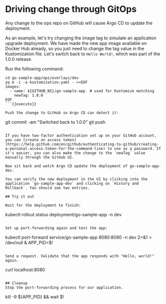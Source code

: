 # Driving change through GitOps

Any change to the ops repo on GitHub will cause Argo CD to update the deployment.

As an example, let's try changing the image tag to simulate an application upgrade deployment. We have made the new app image available on Docker Hub already, so you just need to change the tag value in the Kustomization file. Let's switch back to `Hello World!`, which was part of the 1.0.0 release.

Run the following command:

```
cd go-sample-app/ops/overlays/dev
yq m -i -a kustomization.yaml - <<EOF
images:
  - name: ${GITHUB_NS}/go-sample-app  # used for Kustomize matching
    newTag: 1.0.0
EOF
```{{execute}}

Push the change to GitHub so Argo CD can detect it:

```
git commit -am "Switched back to 1.0.0"
git push
```{{execute}}

If you have two-factor authentication set up on your GitHub account, you can [create an access token](https://help.github.com/en/github/authenticating-to-github/creating-a-personal-access-token-for-the-command-line) to use as a password. If it's easier, you can also make the change to the `newTag` value manually through the GitHub UI.

Now sit back and watch Argo CD update the deployment of go-sample-app-dev.

You can verify the new deployment in the UI by clicking into the application `go-sample-app-dev` and clicking on `History and Rollback`. You should see two entries.

## Try it out

Wait for the deployment to finish:

```
kubectl rollout status deployment/go-sample-app -n dev
```{{execute}}

Set up port-forwarding again and test the app:

```
kubectl port-forward service/go-sample-app 8080:8080 -n dev 2>&1 > /dev/null &
APP_PID=$!
```{{execute}}

Send a request. Validate that the app responds with "Hello, world!" again.

```
curl localhost:8080
```{{execute}}

## Cleanup
Stop the port-forwarding process for our application.

```
kill -9 ${APP_PID} && wait $!
```{{execute}}
